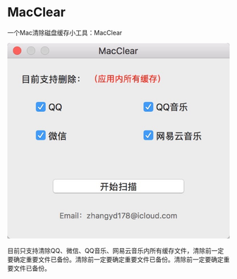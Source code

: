 # MacClear
一个Mac清除磁盘缓存小工具：MacClear

![image](https://github.com/zhangyandong/MacClear/blob/master/V1.0.png)

目前只支持清除QQ、微信、QQ音乐、网易云音乐内所有缓存文件，清除前一定要确定重要文件已备份。清除前一定要确定重要文件已备份。清除前一定要确定重要文件已备份。
